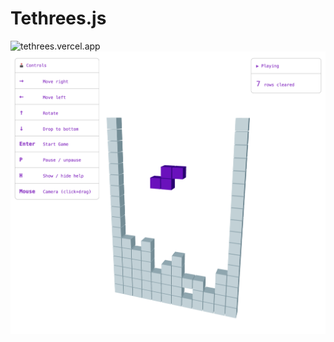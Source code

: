 # Tethrees.js

![tethrees.vercel.app](https://tethrees.vercel.app)
![ScreenShot](docs/images/tethrees_ss.png)
